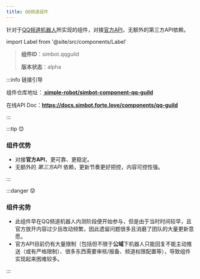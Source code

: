 ```yaml
---
title: QQ频道组件
---
```


针对于[QQ频道机器人](https://bot.q.qq.com/wiki/)所实现的组件，对接[官方API](https://bot.q.qq.com/wiki/develop/api/)，无额外的第三方API依赖。

import Label from '@site/src/components/Label'

> **组件ID**：<Label>simbot.qqguild</Label>
>
> **版本状态**：<Label title='无法保证可用性、未来可能会频发发生破坏性改动'>alpha</Label>

:::info 链接引导

组件仓库地址：<a href='https://github.com/simple-robot/simbot-component-qq-guild'><b><span class='bi-github'></span> simple-robot/simbot-component-qq-guild</b></a>

在线API Doc：**<https://docs.simbot.forte.love/components/qq-guild>**

:::

:::tip 😊

### 组件优势

- 对接**官方API**，更可靠、更稳定。
- 无额外的 _第三方API_ 依赖，更新节奏更好把控，内容可控性强。


:::

:::danger 😟

### 组件劣势

- 此组件早在QQ频道机器人内测阶段便开始参与，但是由于当时时间较早，且官方放开内容过少且改动频繁，因此遗留问题很多且消磨了团队的大量更新意愿。
- 官方API目前仍有大量限制（包括但不限于**公域**下机器人只能回复不能主动推送（或有严格限制）、很多东西需要审核/报备、频道权限配置等），导致组件实现起来困难较多。

:::
